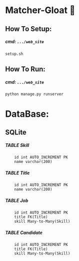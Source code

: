# Matcher-Gloat :mag_right:


## How To Setup:
##### cmd: ```.../web_site```

```shell
setup.sh
```


## How To Run: 
##### cmd: ```.../web_site```

```shell
python manage.py runserver
```



# DataBase:
## SQLite

##### TABLE Skill
```
    id int AUTO_INCREMENT PK
    name varchar(200)
```
##### TABLE Title
```
    id int AUTO_INCREMENT PK
    name varchar(200)
```
##### TABLE Job
```
    id int AUTO_INCREMENT PK
    title FK(Title)
    skill Many-to-Many(Skill)
```
##### TABLE Candidate
```
    id int AUTO_INCREMENT PK
    title FK(Title)
    skill Many-to-Many(Skill)
```

